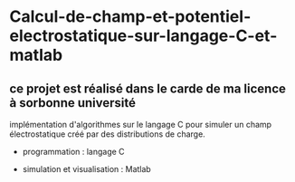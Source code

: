 # Calcul-de-champ-et-potentiel-electrostatique-sur-langage-C-et-matlab 

## ce projet est réalisé dans le carde de ma licence à sorbonne université

implémentation d'algorithmes sur le langage C pour simuler un champ électrostatique créé par des distributions de charge.

* programmation : langage C

* simulation et visualisation : Matlab


